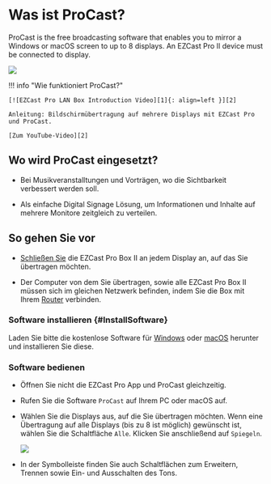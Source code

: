 # Was ist ProCast?

ProCast is the free broadcasting software that enables you to mirror a Windows or macOS screen to up to 8 displays. An EZCast Pro II device must be connected to display.

![](/assets/img/procasting.png)

!!! info "Wie funktioniert ProCast?"

    [![EZCast Pro LAN Box Introduction Video][1]{: align=left }][2]
	
	Anleitung: Bildschirmübertragung auf mehrere Displays mit EZCast Pro und ProCast.
	
	[Zum YouTube-Video][2]

  [1]: /assets/img/procast.video.png
  [2]: https://youtu.be/SMQmCjgScLo

## Wo wird ProCast eingesetzt?

* Bei Musikveranstalltungen und Vorträgen, wo die Sichtbarkeit verbessert werden soll.

* Als einfache Digital Signage Lösung, um Informationen und Inhalte auf mehrere Monitore zeitgleich zu verteilen.

## So gehen Sie vor

* [Schließen Sie](quickstart.md#Connect_ProIIDongle) die EZCast Pro Box II an jedem Display an, auf das Sie übertragen möchten.

* Der Computer von dem Sie übertragen, sowie alle EZCast Pro Box II müssen sich im gleichen Netzwerk befinden, indem Sie die Box mit Ihrem [Router](internet.md) verbinden.

### Software installieren {#InstallSoftware}

Laden Sie bitte die kostenlose Software für [Windows](https://ezcast-pro.com/download/procast-app/windows/) oder [macOS](https://ezcast-pro.com/download/procast-app/macos/) herunter und installieren Sie diese.

### Software bedienen

* Öffnen Sie nicht die EZCast Pro App und ProCast gleichzeitig.

* Rufen Sie die Software `ProCast` auf Ihrem PC oder macOS auf.

* Wählen Sie die Displays aus, auf die Sie übertragen möchten. Wenn eine Übertragung auf alle Displays (bis zu 8 ist möglich) gewünscht ist, wählen Sie die Schaltfläche `Alle`. Klicken Sie anschließend auf `Spiegeln`.

    ![](/assets/img/ProCast.png)

* In der Symbolleiste finden Sie auch Schaltflächen zum Erweitern, Trennen sowie Ein- und Ausschalten des Tons.
